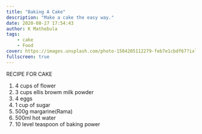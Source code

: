 ```yaml
---
title: "Baking A Cake"
description: "Make a cake the easy way."
date: 2020-08-27 17:54:43
author: K Mathebula
tags:
    - cake
    - Food
cover: https://images.unsplash.com/photo-1504205112279-feb7e1cbdf67?ixlib=rb-1.2.1&ixid=eyJhcHBfaWQiOjEyMDd9&auto=format&fit=crop&w=750&q=80
fullscreen: true
---
```

  RECIPE FOR CAKE

1. 4 cups of flower
2. 3 cups ellis browm milk powder
3. 4 eggs
4. 1 cup of sugar
5. 500g margarine(Rama)
6. 500ml hot water
7. 10 level teaspoon of baking power
